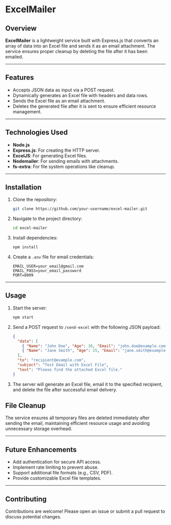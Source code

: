 # ExcelMailer

## Overview
**ExcelMailer** is a lightweight service built with Express.js that converts an array of data into an Excel file and sends it as an email attachment. The service ensures proper cleanup by deleting the file after it has been emailed.

---

## Features
- Accepts JSON data as input via a POST request.
- Dynamically generates an Excel file with headers and data rows.
- Sends the Excel file as an email attachment.
- Deletes the generated file after it is sent to ensure efficient resource management.

---

## Technologies Used
- **Node.js**
- **Express.js**: For creating the HTTP server.
- **ExcelJS**: For generating Excel files.
- **Nodemailer**: For sending emails with attachments.
- **fs-extra**: For file system operations like cleanup.

---

## Installation

1. Clone the repository:
   ```bash
   git clone https://github.com/your-username/excel-mailer.git
   ```

2. Navigate to the project directory:
   ```bash
   cd excel-mailer
   ```

3. Install dependencies:
   ```bash
   npm install
   ```

4. Create a `.env` file for email credentials:
   ```env
   EMAIL_USER=your_email@gmail.com
   EMAIL_PASS=your_email_password
   PORT=8009
   ```

---

## Usage

1. Start the server:
   ```bash
   npm start
   ```

2. Send a POST request to `/send-excel` with the following JSON payload:
   ```json
   {
     "data": [
       { "Name": "John Doe", "Age": 30, "Email": "john.doe@example.com" },
       { "Name": "Jane Smith", "Age": 25, "Email": "jane.smith@example.com" }
     ],
     "to": "recipient@example.com",
     "subject": "Test Email with Excel File",
     "text": "Please find the attached Excel file."
   }
   ```

3. The server will generate an Excel file, email it to the specified recipient, and delete the file after successful email delivery.


## File Cleanup
The service ensures all temporary files are deleted immediately after sending the email, maintaining efficient resource usage and avoiding unnecessary storage overhead.

---

## Future Enhancements
- Add authentication for secure API access.
- Implement rate limiting to prevent abuse.
- Support additional file formats (e.g., CSV, PDF).
- Provide customizable Excel file templates.

---

## Contributing
Contributions are welcome! Please open an issue or submit a pull request to discuss potential changes.
